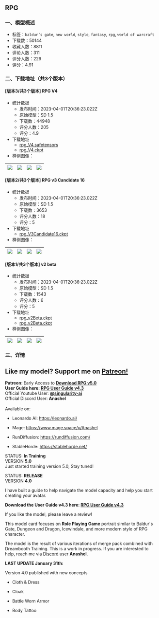 ## RPG
### 一、模型概述

- 标签：`baldur’s gate`, `new world`, `style`, `fantasy`, `rpg`, `world of warcraft`
- 下载数：50144
- 收藏人数：8811
- 评论人数：311
- 评分人数：229
- 评分：4.91

### 二、下载地址（共3个版本）

#### [版本3/共3个版本] RPG V4

- 统计数据
  - 发布时间：2023-04-01T20:36:23.022Z
  - 原始模型：SD 1.5
  - 下载数：44948
  - 评分人数：205
  - 评分：4.9
- 下载地址
  - [rpg_V4.safetensors](https://civitai.com/api/download/models/7133)
  - [rpg_V4.ckpt](https://civitai.com/api/download/models/7133?type=Model&format=PickleTensor&size=full&fp=fp16)
- 样例图像：

| <img src="https://image.civitai.com/xG1nkqKTMzGDvpLrqFT7WA/e0b0da8b-b31c-4be0-fa5a-8409caa2d800/width=450/234899.jpeg" /> | <img src="https://image.civitai.com/xG1nkqKTMzGDvpLrqFT7WA/ee114db8-76c0-4701-ff1b-080bc4792500/width=450/77159.jpeg" /> | <img src="https://image.civitai.com/xG1nkqKTMzGDvpLrqFT7WA/d673820a-52f5-45ba-aef1-52c0400e2c00/width=450/488998.jpeg" /> | <img src="https://image.civitai.com/xG1nkqKTMzGDvpLrqFT7WA/a5fe74ea-4c3e-4ee1-b55a-037b3f0afc00/width=450/234898.jpeg" /> |
| ---- | ---- | ---- | ---- |

#### [版本2/共3个版本] RPG v3 Candidate 16

- 统计数据
  - 发布时间：2023-04-01T20:36:23.022Z
  - 原始模型：SD 1.5
  - 下载数：3653
  - 评分人数：18
  - 评分：5
- 下载地址
  - [rpg_V3Candidate16.ckpt](https://civitai.com/api/download/models/4350)
- 样例图像：

| <img src="https://image.civitai.com/xG1nkqKTMzGDvpLrqFT7WA/32c3c2df-0dbf-4a4c-86d4-dcac5e9e2300/width=450/29070.jpeg" /> | <img src="https://image.civitai.com/xG1nkqKTMzGDvpLrqFT7WA/d90a9b5a-86cb-43d7-d477-56996d933f00/width=450/29069.jpeg" /> | <img src="https://image.civitai.com/xG1nkqKTMzGDvpLrqFT7WA/d53f4a1a-53f1-40d9-d495-11f21e6f4600/width=450/29063.jpeg" /> | <img src="https://image.civitai.com/xG1nkqKTMzGDvpLrqFT7WA/9a7ee808-06fd-4987-cd2c-9f0b69fdbd00/width=450/29067.jpeg" /> |
| ---- | ---- | ---- | ---- |

#### [版本1/共3个版本] v2 beta

- 统计数据
  - 发布时间：2023-04-01T20:36:23.022Z
  - 原始模型：SD 1.5
  - 下载数：1543
  - 评分人数：6
  - 评分：5
- 下载地址
  - [rpg_v2Beta.ckpt](https://civitai.com/api/download/models/1124)
  - [rpg_v2Beta.ckpt](https://civitai.com/api/download/models/1124?type=Model&format=PickleTensor&size=full&fp=fp16)
- 样例图像：

| <img src="https://image.civitai.com/xG1nkqKTMzGDvpLrqFT7WA/c2f65107-8358-4517-8b55-5d3e50ffc200/width=450/9187.jpeg" /> | <img src="https://image.civitai.com/xG1nkqKTMzGDvpLrqFT7WA/ec4c6ce7-395e-47ee-f1f5-3f762c608400/width=450/18342.jpeg" /> | <img src="https://image.civitai.com/xG1nkqKTMzGDvpLrqFT7WA/d8a6045b-7c48-4dd3-c089-06421aac6800/width=450/18341.jpeg" /> | <img src="https://image.civitai.com/xG1nkqKTMzGDvpLrqFT7WA/70c3907e-7119-4479-e0c6-0a41f3d8f000/width=450/18340.jpeg" /> |
| ---- | ---- | ---- | ---- |


### 三、详情
<h2>Like my model? Support me on <a target="_blank" rel="ugc" href="https://patreon.com/RPGAI">Patreon!</a></h2><p><strong>Patreon: </strong>Early Access to <a rel="ugc" href="https://patreon.com/RPGAI"><strong>Download RPG v5.0</strong></a><br /><strong>User Guide here: </strong><a target="_blank" rel="ugc" href="https://huggingface.co/Anashel/rpg/resolve/main/RPG-V4-Model-Download/RPG-Guide-v4.pdf"><strong>RPG User Guide v4.3</strong></a><br />Official Youtube User: <a target="_blank" rel="ugc" href="https://www.youtube.com/channel/UCRqXaSwPXlOL9EsdLb3VY6w"><strong>@singularity-ai</strong></a><br />Official Discord User: <strong>Anashel</strong><br /><br />Available on:</p><ul><li><p>Leonardo AI: <a target="_blank" rel="ugc" href="https://leonardo.ai/">https://leonardo.ai/</a></p></li><li><p>Mage: <a target="_blank" rel="ugc" href="https://www.mage.space/u/Anashel">https://www.mage.space/u/Anashel</a></p></li><li><p>RunDiffusion: <a target="_blank" rel="ugc" href="https://rundiffusion.com/">https://rundiffusion.com/</a></p></li><li><p>StableHorde: <a target="_blank" rel="ugc" href="https://stablehorde.net/">https://stablehorde.net/</a></p></li></ul><p></p><p>STATUS: <strong>In Training</strong><br />VERSION <strong>5.0</strong><br />Just started training version 5.0, Stay tuned!</p><p></p><p>STATUS: <strong>RELEASE</strong><br />VERSION <strong>4.0</strong></p><p>I have built a guide to help navigate the model capacity and help you start creating your avatar.</p><p><strong>Download the User Guide v4.3 here: </strong><a target="_blank" rel="ugc" href="https://huggingface.co/Anashel/rpg/resolve/main/RPG-V4-Model-Download/RPG-Guide-v4.pdf"><strong>RPG User Guide v4.3</strong></a><br /></p><p>If you like the model, please leave a review!</p><p>This model card focuses on <strong>Role Playing Game</strong> portrait similar to Baldur's Gate, Dungeon and Dragon, Icewindale, and more modern style of RPG character.</p><p>The model is the result of various iterations of merge pack combined with Dreambooth Training. This is a work in progress. If you are interested to help, reach me via <a target="_blank" rel="ugc" href="https://discord.gg/rDrhtWZk8u">Discord</a> user <strong>Anashel</strong>.</p><p></p><p><strong>LAST UPDATE January 31th:</strong></p><p>Version 4.0 published with new concepts</p><ul><li><p>Cloth &amp; Dress</p></li><li><p>Cloak</p></li><li><p>Battle Worn Armor</p></li><li><p>Body Tattoo</p></li></ul><p></p>